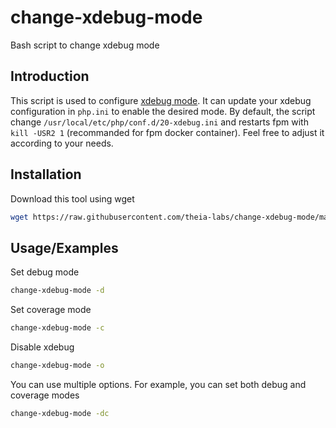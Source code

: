 
# change-xdebug-mode

Bash script to change xdebug mode

## Introduction

This script is used to configure [xdebug mode](https://xdebug.org/docs/install#mode). It can update your xdebug configuration in `php.ini` to enable the desired mode. By default, the script change `/usr/local/etc/php/conf.d/20-xdebug.ini` and restarts fpm with `kill -USR2 1` (recommanded for fpm docker container). Feel free to adjust it according to your needs.
## Installation

Download this tool using wget

```bash
wget https://raw.githubusercontent.com/theia-labs/change-xdebug-mode/main/change-xdebug-mode.sh
```
    
## Usage/Examples

Set debug mode
```bash
change-xdebug-mode -d
```

Set coverage mode
```bash
change-xdebug-mode -c
```

Disable xdebug
```bash
change-xdebug-mode -o
```

You can use multiple options. For example, you can set both debug and coverage modes
```bash
change-xdebug-mode -dc
```
